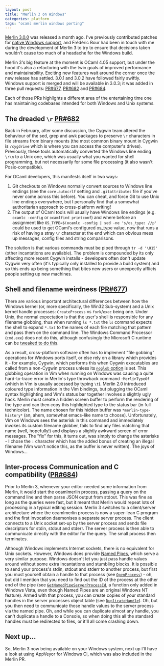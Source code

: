 ```yaml
---
layout: post
title: "Merlin 3 on Windows"
categories: platform
tags: "ocaml merlin windows porting"
---
```

[Merlin 3.0.0](http://opam.ocaml.org/packages/merlin/merlin.3.0.0/) was released a month ago. I've previously contributed patches for [native Windows support](https://github.com/ocaml/merlin/pull/409), and Frédéric Bour had been in touch with me during the development of Merlin 3 to try to ensure that decisions taken wouldn't cause too much of a headache for the Windows build.

Merlin 3's big feature at the moment is OCaml 4.05 support, but under the hood it's also a refactoring with the twin goals of improved performance and maintainability. Exciting new features wait around the corner once the new release has settled. 3.0.1 and 3.0.2 have followed fairly swiftly. Windows support is merged and will be available in 3.0.3; it was added in three pull requests: [PR#677](https://github.com/ocaml/merlin/pull/677), [PR#682](https://github.com/ocaml/merlin/pull/682) and [PR#684](https://github.com/ocaml/merlin/pull/684).

Each of those PRs highlights a different area of the entertaining time one has maintaining codebases intended for both Windows and Unix systems.

##  The dreaded `\r` [PR#682](https://github.com/ocaml/merlin/pull/682)

Back in February, after some discussion, the Cygwin team altered the behaviour of the sed, grep and awk packages to preserve `\r` characters in file streams from binary mounts (the most common binary mount in Cygwin is `/cygdrive` which is where you can access the computer's drives). Previously, these tools automatically converted the Windows line ending `\r\n` to a Unix one, which was usually what you wanted for shell programming, but not necessarily for some file processing (it also wasn't Posix-compatible).

For OCaml developers, this manifests itself in two ways:

1. Git checkouts on Windows normally convert sources to Windows line endings (see the `core.autocrlf` setting and `.gitattributes` file if you've never come across this before). You can cheat, and force Git to use Unix line endings everywhere, but I personally find that a somewhat authoritarian approach to cross-platform writing!
2. The output of OCaml tools will usually have Windows line endings (e.g. `ocamlc -config` or `ocamlfind printconf`) and where before an assignment like `OS_TYPE=$(ocamlc -config | sed -ne 's/os_type: //p'` could be used to get OCaml's configured os_type value, now that runs a risk of having a stray `\r` character at the end which can obvious mess up messages, config files and string comparisons.

The solution is that various commands must be piped through `tr -d '\015'` (other incantations are available). The problem is compounded by its only affecting more recent Cygwin installs - developers often don't update Cygwin very often (it's typically only installed to provide a build system) and so this ends up being something that bites new users or unexpectly afflicts people setting up new machines.

##  Shell and filename weirdness ([PR#677](https://github.com/ocaml/merlin/pull/677))

There are various important architectural differences between how the Windows kernel (or, more specifically, the Win32 Sub-system) and a Unix kernel handle processes: `CreateProcess` vs `fork`/`exec` being one. Under Unix, the normal expectation is that the user's shell is responsible for any filename globbing, thus when running `ls *.txt` the `ls` command expects the shell to expand `*.txt` to the names of each file matching that pattern and pass them on the command line. The Windows Command Processor (`cmd.exe`) does not do this, although confusingly the Microsoft C runtime can be [tweaked to do this](https://docs.microsoft.com/en-gb/cpp/c-language/expanding-wildcard-arguments).

As a result, cross-platform software often has to implement "file gobbing" operations for Windows ports itself, or else rely on a library which provides it - for example, Cygwin, which performs this when Cygwin executables are called from a non-Cygwin process unless its [`noglob` option](https://cygwin.com/cygwin-ug-net/using-cygwinenv.html) is set. This globbing operation in Vim when running on Windows was causing a quite hard-to-trace error in Merlin's type throwback command `:MerlinTypeOf` (which in Vim is usually accessed by typing `\t`). Merlin 2.0 introduced coloured type information in the Vim bindings, but plugging the OCaml syntax highlighting and Vim's status bar together involves a slightly ugly hack. Merlin must create a hidden screen buffer to perform the rendering of the type and can then copy this highlighted type to the status bar (in full technicolor). The name chosen for this hidden buffer was `*merlin-type-history*` (an, ahem, somewhat emacs-like name to choose). Unfortunately, Vim on Windows sees the asterisk in this command and immediately invokes its custom filename globber, fails to find any files matching that name (well, hopefully!) and displays a slightly awkward screen of error messages. The "fix" for this, it turns out, was simply to change the asterisks - I chose the `:` character which has the added bonus of creating an illegal filename (Vim won't notice this, as the buffer is never written). The joys of Windows...

## Inter-process Communication and C compatibility ([PR#684](https://github.com/ocaml/merlin/pull/684))

Prior to Merlin 3, whenever your editor needed some information from Merlin, it would start the ocamlmerlin process, passing a query on the command line and then parse JSON output from stdout. This was fine as long as the queries were fast, but it meant that Merlin would repeat lots of processing in a typical editing session. Merlin 3 switches to a client/server architecture where the ocamlmerlin process is now a super-lean C program and the first invocation daemonises a separate server process. The client connects to a Unix socket set-up by the server process and sends file descriptors for stdin, stdout and stderr. The server process is then able to communicate directly with the editor for the query. The small process then terminates.

Although Windows implements Internet sockets, there is no equivalent for Unix sockets. However, Windows does provide [Named Pipes](https://msdn.microsoft.com/en-us/library/windows/desktop/aa365590.aspx), which serve a very similar purpose. Windows doesn't let you just pass handle values around without some extra incantations and stumbling blocks. It is possible to send your process's stdin, stdout and stderr to another process, but first you must yourself obtain a handle to that process (see [`OpenProcess`](https://msdn.microsoft.com/en-gb/library/windows/desktop/ms684320.aspx)) - oh, but did I mention that you need to find out the ID of the process at the other end of the pipe (see [`GetNamedPipeServerProcessId`](https://msdn.microsoft.com/en-us/library/windows/desktop/aa365446.aspx), a function only added in Windows Vista, even though Named Pipes are an original Windows NT feature). Armed with that process, you can create copies of your standard handles in the server processes object table (see [`DuplicateHandle`](https://msdn.microsoft.com/en-us/library/windows/desktop/ms724251.aspx)). Oh, but you then need to communicate those handle values to the server process via the named pipe. Oh, and while you can duplicate almost any handle, you can't duplicate a handle to a Console, so when doing this all the standard handles must be redirected to files, or it'll all come crashing down.

## Next up...

So, Merlin 3 now being available on your Windows system, next up I'll have a look at using AppVeyor for Windows CI, which was also included in the Merlin PR.
